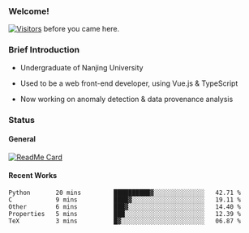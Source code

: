 ### Welcome!

[![Visitors](https://visitor-badge.laobi.icu/badge?page_id=HermitSun.HermitSun)]() before you came here.

### Brief Introduction

- Undergraduate of Nanjing University

- Used to be a web front-end developer, using Vue.js & TypeScript

- Now working on anomaly detection & data provenance analysis

### Status

#### General

[![ReadMe Card](https://github-readme-stats.hermitsun.vercel.app/api?username=HermitSun&count_private=true&show_icons=true)]()

#### Recent Works

<!--START_SECTION:waka-->
```text
Python       20 mins         ██████████▓░░░░░░░░░░░░░░   42.71 % 
C            9 mins          ████▓░░░░░░░░░░░░░░░░░░░░   19.11 % 
Other        6 mins          ███▓░░░░░░░░░░░░░░░░░░░░░   14.40 % 
Properties   5 mins          ███░░░░░░░░░░░░░░░░░░░░░░   12.39 % 
TeX          3 mins          █▓░░░░░░░░░░░░░░░░░░░░░░░   06.87 % 
```
<!--END_SECTION:waka-->
